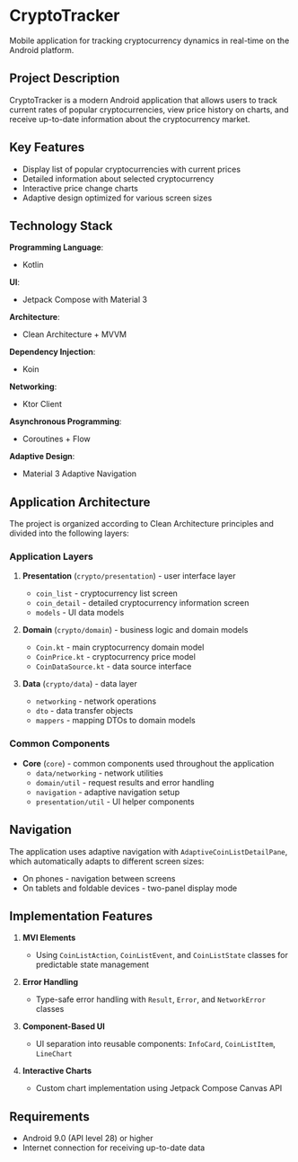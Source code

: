 # CryptoTracker
Mobile application for tracking cryptocurrency dynamics in real-time on the Android platform.

## Project Description
CryptoTracker is a modern Android application that allows users to track current rates of popular cryptocurrencies, view price history on charts, and receive up-to-date information about the cryptocurrency market.

## Key Features
- Display list of popular cryptocurrencies with current prices
- Detailed information about selected cryptocurrency
- Interactive price change charts
- Adaptive design optimized for various screen sizes

## Technology Stack

**Programming Language**:
- Kotlin
  
**UI**:
- Jetpack Compose with Material 3
  
**Architecture**:
- Clean Architecture + MVVM
  
**Dependency Injection**:
- Koin
  
**Networking**:
- Ktor Client
  
**Asynchronous Programming**:
- Coroutines + Flow
  
**Adaptive Design**:
- Material 3 Adaptive Navigation

## Application Architecture

The project is organized according to Clean Architecture principles and divided into the following layers:

### Application Layers

1. **Presentation** (`crypto/presentation`) - user interface layer
    - `coin_list` - cryptocurrency list screen
    - `coin_detail` - detailed cryptocurrency information screen
    - `models` - UI data models

2. **Domain** (`crypto/domain`) - business logic and domain models
    - `Coin.kt` - main cryptocurrency domain model
    - `CoinPrice.kt` - cryptocurrency price model
    - `CoinDataSource.kt` - data source interface

3. **Data** (`crypto/data`) - data layer
    - `networking` - network operations
    - `dto` - data transfer objects
    - `mappers` - mapping DTOs to domain models

### Common Components

- **Core** (`core`) - common components used throughout the application
    - `data/networking` - network utilities
    - `domain/util` - request results and error handling
    - `navigation` - adaptive navigation setup
    - `presentation/util` - UI helper components

## Navigation

The application uses adaptive navigation with `AdaptiveCoinListDetailPane`, which automatically adapts to different screen sizes:
- On phones - navigation between screens
- On tablets and foldable devices - two-panel display mode

## Implementation Features

1. **MVI Elements**
    - Using `CoinListAction`, `CoinListEvent`, and `CoinListState` classes for predictable state management

2. **Error Handling**
    - Type-safe error handling with `Result`, `Error`, and `NetworkError` classes

3. **Component-Based UI**
    - UI separation into reusable components: `InfoCard`, `CoinListItem`, `LineChart`

4. **Interactive Charts**
    - Custom chart implementation using Jetpack Compose Canvas API

## Requirements
- Android 9.0 (API level 28) or higher
- Internet connection for receiving up-to-date data
